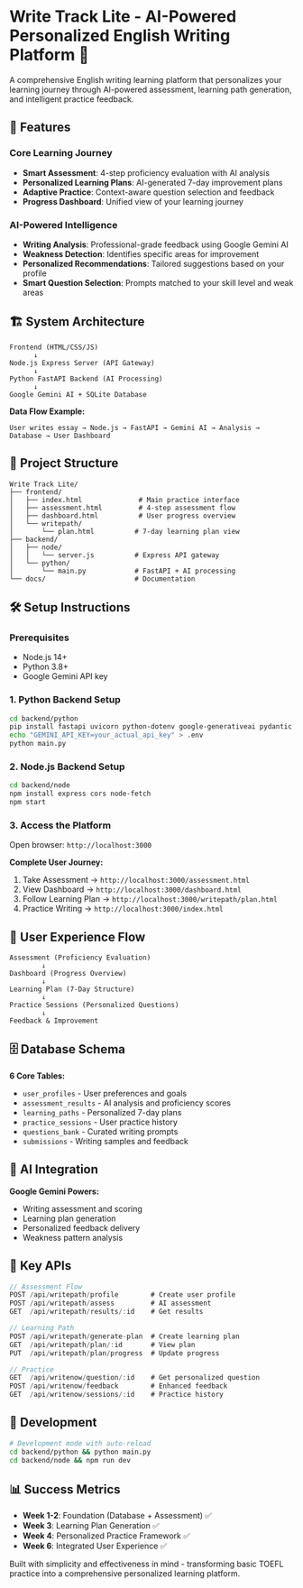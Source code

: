 # Write Track Lite - AI-Powered Personalized English Writing Platform 🎯

A comprehensive English writing learning platform that personalizes your learning journey through AI-powered assessment, learning path generation, and intelligent practice feedback.

## 🚀 Features

### **Core Learning Journey**
- **Smart Assessment**: 4-step proficiency evaluation with AI analysis
- **Personalized Learning Plans**: AI-generated 7-day improvement plans
- **Adaptive Practice**: Context-aware question selection and feedback
- **Progress Dashboard**: Unified view of your learning journey

### **AI-Powered Intelligence**
- **Writing Analysis**: Professional-grade feedback using Google Gemini AI
- **Weakness Detection**: Identifies specific areas for improvement
- **Personalized Recommendations**: Tailored suggestions based on your profile
- **Smart Question Selection**: Prompts matched to your skill level and weak areas

## 🏗️ System Architecture

```
Frontend (HTML/CSS/JS)
      ↓
Node.js Express Server (API Gateway)
      ↓  
Python FastAPI Backend (AI Processing)
      ↓
Google Gemini AI + SQLite Database
```

**Data Flow Example:**
```
User writes essay → Node.js → FastAPI → Gemini AI → Analysis → Database → User Dashboard
```

## 📁 Project Structure

```
Write Track Lite/
├── frontend/
│   ├── index.html              # Main practice interface
│   ├── assessment.html         # 4-step assessment flow
│   ├── dashboard.html          # User progress overview
│   └── writepath/
│       └── plan.html          # 7-day learning plan view
├── backend/
│   ├── node/
│   │   └── server.js          # Express API gateway
│   └── python/
│       └── main.py            # FastAPI + AI processing
└── docs/                      # Documentation
```

## 🛠️ Setup Instructions

### Prerequisites
- Node.js 14+
- Python 3.8+
- Google Gemini API key

### 1. Python Backend Setup

```bash
cd backend/python
pip install fastapi uvicorn python-dotenv google-generativeai pydantic
echo "GEMINI_API_KEY=your_actual_api_key" > .env
python main.py
```

### 2. Node.js Backend Setup

```bash
cd backend/node
npm install express cors node-fetch
npm start
```

### 3. Access the Platform

Open browser: `http://localhost:3000`

**Complete User Journey:**
1. Take Assessment → `http://localhost:3000/assessment.html`
2. View Dashboard → `http://localhost:3000/dashboard.html`
3. Follow Learning Plan → `http://localhost:3000/writepath/plan.html`
4. Practice Writing → `http://localhost:3000/index.html`

## 💫 User Experience Flow

```
Assessment (Proficiency Evaluation)
        ↓
Dashboard (Progress Overview)
        ↓
Learning Plan (7-Day Structure)
        ↓
Practice Sessions (Personalized Questions)
        ↓
Feedback & Improvement
```

## 🗄️ Database Schema

**6 Core Tables:**
- `user_profiles` - User preferences and goals
- `assessment_results` - AI analysis and proficiency scores
- `learning_paths` - Personalized 7-day plans
- `practice_sessions` - User practice history
- `questions_bank` - Curated writing prompts
- `submissions` - Writing samples and feedback

## 🤖 AI Integration

**Google Gemini Powers:**
- Writing assessment and scoring
- Learning plan generation
- Personalized feedback delivery
- Weakness pattern analysis

## 🎯 Key APIs

```javascript
// Assessment Flow
POST /api/writepath/profile        # Create user profile
POST /api/writepath/assess         # AI assessment
GET  /api/writepath/results/:id    # Get results

// Learning Path  
POST /api/writepath/generate-plan  # Create learning plan
GET  /api/writepath/plan/:id       # View plan
PUT  /api/writepath/plan/progress  # Update progress

// Practice
GET  /api/writenow/question/:id    # Get personalized question
POST /api/writenow/feedback        # Enhanced feedback
GET  /api/writenow/sessions/:id    # Practice history
```

## 🔧 Development

```bash
# Development mode with auto-reload
cd backend/python && python main.py
cd backend/node && npm run dev
```

## 📊 Success Metrics

- **Week 1-2**: Foundation (Database + Assessment) ✅
- **Week 3**: Learning Plan Generation ✅  
- **Week 4**: Personalized Practice Framework ✅
- **Week 6**: Integrated User Experience ✅

Built with simplicity and effectiveness in mind - transforming basic TOEFL practice into a comprehensive personalized learning platform. 